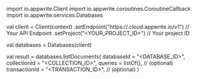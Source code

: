 import io.appwrite.Client
import io.appwrite.coroutines.CoroutineCallback
import io.appwrite.services.Databases

val client = Client(context)
    .setEndpoint("https://<REGION>.cloud.appwrite.io/v1") // Your API Endpoint
    .setProject("<YOUR_PROJECT_ID>") // Your project ID

val databases = Databases(client)

val result = databases.listDocuments(
    databaseId = "<DATABASE_ID>", 
    collectionId = "<COLLECTION_ID>", 
    queries = listOf(), // (optional)
    transactionId = "<TRANSACTION_ID>", // (optional)
)